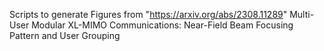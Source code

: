Scripts to generate Figures from "https://arxiv.org/abs/2308.11289"
Multi-User Modular XL-MIMO Communications: Near-Field Beam Focusing Pattern and User Grouping
